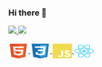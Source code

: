 ### Hi there 👋

<!--
**YgorSaturnino/YgorSaturnino** is a ✨ _special_ ✨ repository because its `README.md` (this file) appears on your GitHub profile.

Here are some ideas to get you started:

- 🔭 I’m currently working on ...
- 🌱 I’m currently learning ...
- 👯 I’m looking to collaborate on ...
- 🤔 I’m looking for help with ...
- 💬 Ask me about ...
- 📫 How to reach me: ...
- 😄 Pronouns: ...
- ⚡ Fun fact: ...
-->

 <div>
  <a href="https://github.com/YgorSaturnino">
  <img height="180em" src="https://github-readme-stats.vercel.app/api?username=YgorSaturnino&show_icons=true&theme=gotham&include_all_commits=true&count_private=true"/>
  <img height="180em" src="https://github-readme-stats.vercel.app/api/top-langs/?username=YgorSaturnino&layout=compact&langs_count=7&theme=gotham"/>
</div>
  <div style="display: inline_block"><br>
    <img align="center" alt="ygor-HTML" height="30" width="40" src="https://raw.githubusercontent.com/devicons/devicon/master/icons/html5/html5-original.svg">
    <img align="center" alt="ygor-CSS" height="30" width="40" src="https://raw.githubusercontent.com/devicons/devicon/master/icons/css3/css3-original.svg">
    <img align="center" alt="ygor-Js" height="30" width="40" src="https://raw.githubusercontent.com/devicons/devicon/master/icons/javascript/javascript-plain.svg">
    <img align="center" alt="ygor-React" height="30" width="40" src="https://raw.githubusercontent.com/devicons/devicon/master/icons/react/react-original.svg">
</div>
